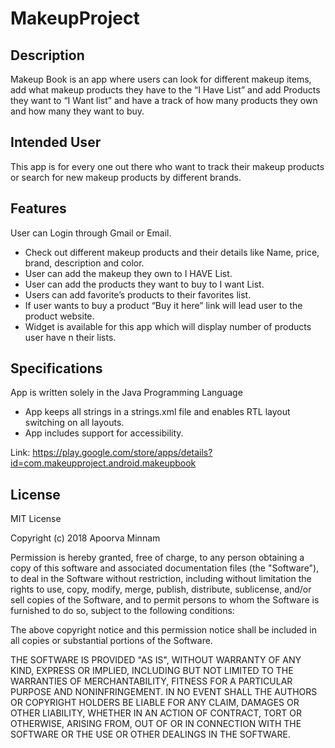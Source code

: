 # MakeupProject
## Description  
 
Makeup Book is an app where users can look for different makeup items, add what makeup products they have to the “I Have List” and add Products they want to “I Want list” and have a track of how many products they own and how many they want to buy. 
 
## Intended User 
 
This app is for every one out there who want to track their makeup products or search for new makeup products by different brands. 
 
## Features 
User can Login through Gmail or Email. 
- Check out different makeup products and their details like Name, price, brand, description and color. 
- User can add the makeup they own to I HAVE List. 
- User can add the products they want to buy to I want List. 
- Users can add favorite’s products to their favorites list. 
- If user wants to buy a product “Buy it here” link will lead user to the product website. 
- Widget is available for this app which will display number of products user have n their lists. 
 
## Specifications 
App is written solely in the Java Programming Language 
- App keeps all strings in a strings.xml file and enables RTL layout switching on all layouts. 
- App includes support for accessibility.

Link: https://play.google.com/store/apps/details?id=com.makeupproject.android.makeupbook

## License

MIT License

Copyright (c) 2018 Apoorva Minnam

Permission is hereby granted, free of charge, to any person obtaining a copy
of this software and associated documentation files (the "Software"), to deal
in the Software without restriction, including without limitation the rights
to use, copy, modify, merge, publish, distribute, sublicense, and/or sell
copies of the Software, and to permit persons to whom the Software is
furnished to do so, subject to the following conditions:

The above copyright notice and this permission notice shall be included in all
copies or substantial portions of the Software.

THE SOFTWARE IS PROVIDED "AS IS", WITHOUT WARRANTY OF ANY KIND, EXPRESS OR
IMPLIED, INCLUDING BUT NOT LIMITED TO THE WARRANTIES OF MERCHANTABILITY,
FITNESS FOR A PARTICULAR PURPOSE AND NONINFRINGEMENT. IN NO EVENT SHALL THE
AUTHORS OR COPYRIGHT HOLDERS BE LIABLE FOR ANY CLAIM, DAMAGES OR OTHER
LIABILITY, WHETHER IN AN ACTION OF CONTRACT, TORT OR OTHERWISE, ARISING FROM,
OUT OF OR IN CONNECTION WITH THE SOFTWARE OR THE USE OR OTHER DEALINGS IN THE
SOFTWARE.
